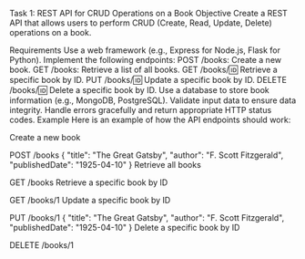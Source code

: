 Task 1: REST API for CRUD Operations on a Book
Objective
Create a REST API that allows users to perform CRUD (Create, Read, Update, Delete) operations on a book.

Requirements
Use a web framework (e.g., Express for Node.js, Flask for Python).
Implement the following endpoints:
POST /books: Create a new book.
GET /books: Retrieve a list of all books.
GET /books/:id: Retrieve a specific book by ID.
PUT /books/:id: Update a specific book by ID.
DELETE /books/:id: Delete a specific book by ID.
Use a database to store book information (e.g., MongoDB, PostgreSQL).
Validate input data to ensure data integrity.
Handle errors gracefully and return appropriate HTTP status codes.
Example
Here is an example of how the API endpoints should work:

Create a new book

POST /books
{
  "title": "The Great Gatsby",
  "author": "F. Scott Fitzgerald",
  "publishedDate": "1925-04-10"
}
Retrieve all books

GET /books
Retrieve a specific book by ID

GET /books/1
Update a specific book by ID

PUT /books/1
{
  "title": "The Great Gatsby",
  "author": "F. Scott Fitzgerald",
  "publishedDate": "1925-04-10"
}
Delete a specific book by ID

DELETE /books/1


